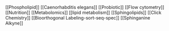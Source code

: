[[Phospholipid]]
[[Caenorhabditis elegans]]
[[Probiotic]]
[[Flow cytometry]]
[[Nutrition]]
[[Metabolomics]]
[[lipid metabolism]]
[[Sphingolipids]]
[[Click Chemistry]]
[[Bioorthogonal Labeling-sort-seq-spec]]
[[Sphinganine Alkyne]]
